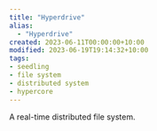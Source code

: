 ```yaml
---
title: "Hyperdrive"
alias:
  - "Hyperdrive"
created: 2023-06-11T00:00:00+10:00
modified: 2023-06-19T19:14:32+10:00
tags:
- seedling
- file system
- distributed system
- hypercore
---
```


A real-time distributed file system.